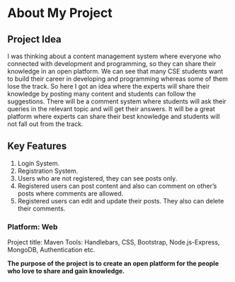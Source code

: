 ﻿# About My Project

## Project Idea

I was thinking about a content management system where everyone who connected with development and programming, so they can share their knowledge in an open platform. We can see that many CSE students want to build their career in developing and programming whereas some of them lose the track. So here I got an idea where the experts will share their knowledge by posting many content and students can follow the suggestions. There will be a comment system where students will ask their queries in the relevant topic and will get their answers. It will be a great platform where experts can share their best knowledge and students will not fall out from the track.

## Key Features

1. Login System.
2. Registration System.
3. Users who are not registered, they can see posts only.
4. Registered users can post content and also can comment on other’s posts where comments are allowed.
5. Registered users can edit and update their posts. They also can delete their comments.

### Platform: Web

Project title: Maven
Tools: Handlebars, CSS, Bootstrap, Node.js-Express, MongoDB, Authentication etc.

**The purpose of the project is to create an open platform for the people who love to share and gain knowledge.**

